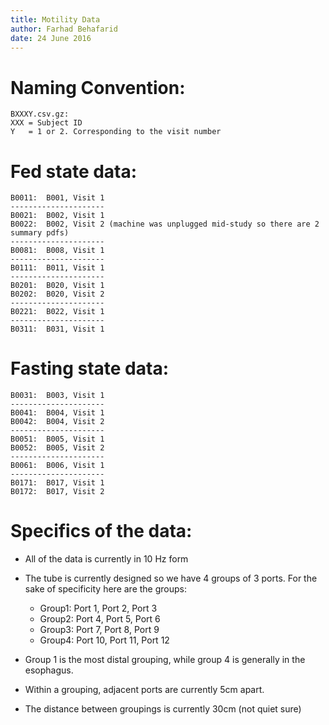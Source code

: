 ```yaml
---
title: Motility Data
author: Farhad Behafarid
date: 24 June 2016
---
```


# Naming Convention:

	BXXXY.csv.gz:
	XXX = Subject ID
	Y   = 1 or 2. Corresponding to the visit number

# Fed state data:
	B0011:	B001, Visit 1 
	---------------------
	B0021:	B002, Visit 1 
	B0022:	B002, Visit 2 (machine was unplugged mid-study so there are 2 summary pdfs)
	---------------------
	B0081:	B008, Visit 1 
	---------------------
	B0111:	B011, Visit 1 
	---------------------
	B0201:	B020, Visit 1 
	B0202:	B020, Visit 2
	---------------------
	B0221:	B022, Visit 1
	---------------------
	B0311:	B031, Visit 1

# Fasting state data:
	
	B0031:	B003, Visit 1 
	---------------------
	B0041:	B004, Visit 1 
	B0042:	B004, Visit 2 
	---------------------	
	B0051:	B005, Visit 1 
	B0052:	B005, Visit 2 
	---------------------
	B0061:	B006, Visit 1 
	---------------------
	B0171:	B017, Visit 1 
	B0172:	B017, Visit 2 

# Specifics of the data:
	
* All of the data is currently in 10 Hz form
* The tube is currently designed so we have 4 groups of 3 ports. For the sake of specificity here are the groups:

	* Group1: Port 1,  Port 2,  Port 3	
	* Group2: Port 4,  Port 5,  Port 6	
	* Group3: Port 7,  Port 8,  Port 9	
	* Group4: Port 10, Port 11, Port 12

* Group 1 is the most distal grouping, while group 4 is generally in the esophagus.
* Within a grouping, adjacent ports are currently 5cm apart.
* The distance between groupings is currently 30cm (not quiet sure)


